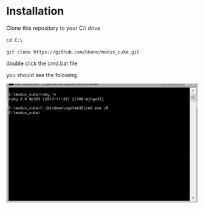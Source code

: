 # Installation

Clone this repository to your C:\ drive

`cd C:\`

`git clone https://github.com/bkone/modus_cuke.git`

double click the cmd.bat file

you should see the folowing.


![](verify.png)